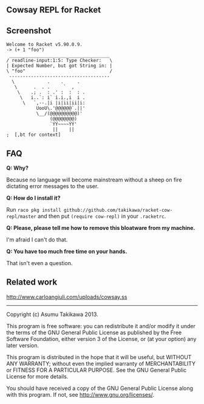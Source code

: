 Cowsay REPL for Racket
----------------------

Screenshot
----------

````
Welcome to Racket v5.90.0.9.
-> (+ 1 "foo")
 _____________________________________
/ readline-input:1:5: Type Checker:   \
| Expected Number, but got String in: |
\ "foo"                               /
 -------------------------------------
  \            .    .     .   
   \      .  . .     `  ,     
    \    .; .  : .' :  :  : . 
     \   i..`: i` i.i.,i  i . 
      \   `,--.|i |i|ii|ii|i: 
           UooU\.'@@@@@@`.||' 
           \__/(@@@@@@@@@@)'  
                (@@@@@@@@)    
                `YY~~~~YY'    
                 ||    ||     
;  [,bt for context]
````

FAQ
---

 **Q: Why?**

 Because no language will become mainstream without 
 a sheep on fire dictating error messages to the user.

 **Q: How do I install it?**
 
 Run `raco pkg install github://github.com/takikawa/racket-cow-repl/master`
 and then put `(require cow-repl)` in your `.racketrc`.

 **Q: Please, please tell me how to remove this bloatware from
      my machine.**
     
 I'm afraid I can't do that.

 **Q: You have too much free time on your hands.**

 That isn't even a question.

Related work
------------

http://www.carloangiuli.com/uploads/cowsay.ss

---

Copyright (c) Asumu Takikawa 2013.

This program is free software: you can redistribute it and/or modify
it under the terms of the GNU General Public License as published by
the Free Software Foundation, either version 3 of the License, or
(at your option) any later version.

This program is distributed in the hope that it will be useful,
but WITHOUT ANY WARRANTY; without even the implied warranty of
MERCHANTABILITY or FITNESS FOR A PARTICULAR PURPOSE.  See the
GNU General Public License for more details.

You should have received a copy of the GNU General Public License
along with this program.  If not, see <http://www.gnu.org/licenses/>.

